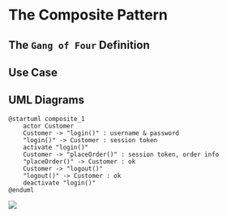 # The Composite Pattern

## The `Gang of Four` Definition

## Use Case

## UML Diagrams
```plantuml
@startuml composite_1
    actor Customer
    Customer -> "login()" : username & password
    "login()" -> Customer : session token
    activate "login()"
    Customer -> "placeOrder()" : session token, order info
    "placeOrder()" -> Customer : ok
    Customer -> "logout()"
    "logout()" -> Customer : ok
    deactivate "login()"
@enduml
```

![](composite_1.svg)